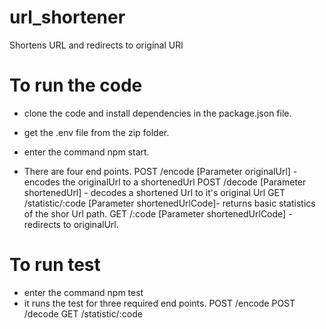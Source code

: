 # url_shortener
Shortens URL and redirects to original URl


# To run the code
- clone the code and install dependencies in the package.json file.
- get the .env file from the zip folder.
- enter the command npm start.

- There are four end points.
  POST /encode [Parameter originalUrl] - encodes the originalUrl to a shortenedUrl 
  POST /decode [Parameter shortenedUrl] - decodes a shortened Url to it's original Url
  GET /statistic/:code [Parameter shortenedUrlCode]- returns basic statistics of the shor Url path.
  GET /:code [Parameter shortenedUrlCode] - redirects to originalUrl.

# To run test 
- enter the command npm test
- it runs the test for three required end points.
  POST /encode 
  POST /decode 
  GET /statistic/:code 
